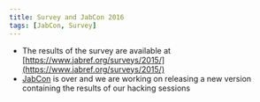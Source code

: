 ```yaml
---
title: Survey and JabCon 2016
tags: [JabCon, Survey]
---
```


* The results of the survey are available at [https://www.jabref.org/surveys/2015/](https://www.jabref.org/surveys/2015/)
* [JabCon](https://jabcon.jabref.org/) is over and we are working on releasing a new version containing the results of our hacking sessions
